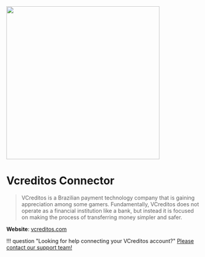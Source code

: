 <img src="https://static.openfintech.io/payment_providers/vcreditos/logo.svg?w=400" width="400px" >

# Vcreditos Connector

> VCreditos is a Brazilian payment technology company that is gaining appreciation among some gamers. Fundamentally, VCreditos does not operate as a financial institution like a bank, but instead it is focused on making the process of transferring money simpler and safer.

**Website**: [vcreditos.com](https://www.vcreditos.com/)

!!! question "Looking for help connecting your VCreditos account?"
    [Please contact our support team!](mailto:support@paycore.io)
